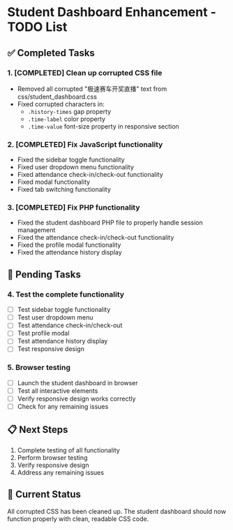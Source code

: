 # Student Dashboard Enhancement - TODO List

## ✅ Completed Tasks

### 1. [COMPLETED] Clean up corrupted CSS file
- Removed all corrupted "极速赛车开奖直播" text from css/student_dashboard.css
- Fixed corrupted characters in:
  - `.history-times` gap property
  - `.time-label` color property  
  - `.time-value` font-size property in responsive section

### 2. [COMPLETED] Fix JavaScript functionality
- Fixed the sidebar toggle functionality
- Fixed user dropdown menu functionality
- Fixed attendance check-in/check-out functionality
- Fixed modal functionality
- Fixed tab switching functionality

### 3. [COMPLETED] Fix PHP functionality
- Fixed the student dashboard PHP file to properly handle session management
- Fixed the attendance check-in/check-out functionality
- Fixed the profile modal functionality
- Fixed the attendance history display

## 🔄 Pending Tasks

### 4. Test the complete functionality
- [ ] Test sidebar toggle functionality
- [ ] Test user dropdown menu
- [ ] Test attendance check-in/check-out
- [ ] Test profile modal
- [ ] Test attendance history display
- [ ] Test responsive design

### 5. Browser testing
- [ ] Launch the student dashboard in browser
- [ ] Test all interactive elements
- [ ] Verify responsive design works correctly
- [ ] Check for any remaining issues

## 📋 Next Steps
1. Complete testing of all functionality
2. Perform browser testing
3. Verify responsive design
4. Address any remaining issues

## 🎯 Current Status
All corrupted CSS has been cleaned up. The student dashboard should now function properly with clean, readable CSS code.
